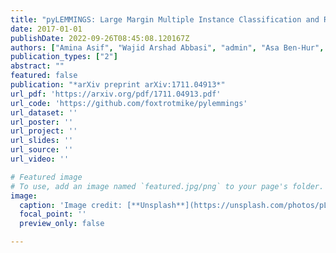 ```yaml
---
title: "pyLEMMINGS: Large Margin Multiple Instance Classification and Ranking for Bioinformatics Applications"
date: 2017-01-01
publishDate: 2022-09-26T08:45:08.120167Z
authors: ["Amina Asif", "Wajid Arshad Abbasi", "admin", "Asa Ben-Hur", " others"]
publication_types: ["2"]
abstract: ""
featured: false
publication: "*arXiv preprint arXiv:1711.04913*"
url_pdf: 'https://arxiv.org/pdf/1711.04913.pdf'
url_code: 'https://github.com/foxtrotmike/pylemmings'
url_dataset: ''
url_poster: ''
url_project: ''
url_slides: ''
url_source: ''
url_video: ''

# Featured image
# To use, add an image named `featured.jpg/png` to your page's folder.
image:
  caption: 'Image credit: [**Unsplash**](https://unsplash.com/photos/pLCdAaMFLTE)'
  focal_point: ''
  preview_only: false

---
```


